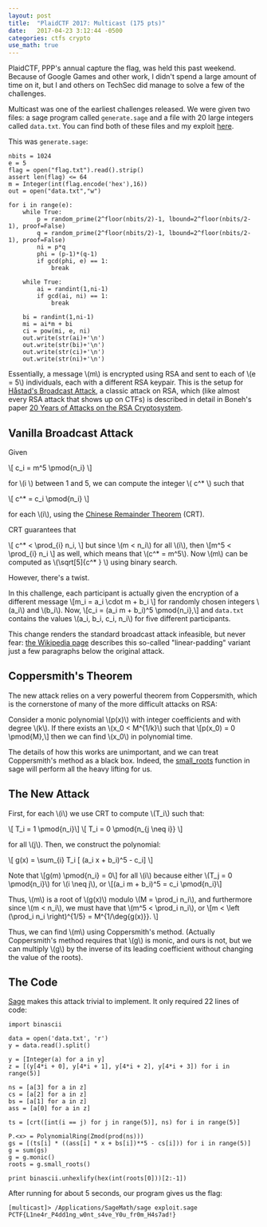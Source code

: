 ```yaml
---
layout: post
title:  "PlaidCTF 2017: Multicast (175 pts)"
date:   2017-04-23 3:12:44 -0500
categories: ctfs crypto
use_math: true
---
```


PlaidCTF, PPP's annual capture the flag, was held this past weekend. Because of Google Games and other work, I didn't spend a large amount of time on it, but I and others on TechSec did manage to solve a few of the challenges.

Multicast was one of the earliest challenges released. We were given two files: a sage program called `generate.sage` and a file with 20 large integers called `data.txt`. You can find both of these files and my exploit [here](https://github.com/TechSecCTF/writeups/tree/master/plaidctf2017/multicast).

<!--more-->

This was `generate.sage`:

```
nbits = 1024
e = 5
flag = open("flag.txt").read().strip()
assert len(flag) <= 64
m = Integer(int(flag.encode('hex'),16))
out = open("data.txt","w")

for i in range(e):
    while True:    
        p = random_prime(2^floor(nbits/2)-1, lbound=2^floor(nbits/2-1), proof=False)
        q = random_prime(2^floor(nbits/2)-1, lbound=2^floor(nbits/2-1), proof=False)
        ni = p*q
        phi = (p-1)*(q-1)
        if gcd(phi, e) == 1:
            break

    while True:
        ai = randint(1,ni-1)
        if gcd(ai, ni) == 1:
            break

    bi = randint(1,ni-1)
    mi = ai*m + bi
    ci = pow(mi, e, ni)
    out.write(str(ai)+'\n')
    out.write(str(bi)+'\n')
    out.write(str(ci)+'\n')
    out.write(str(ni)+'\n')
```

Essentially, a message \\(m\\) is encrypted using RSA and sent to each of \\(e = 5\\) individuals, each with a different RSA keypair. This is the setup for [Håstad's Broadcast Attack](https://en.wikipedia.org/wiki/Coppersmith%27s_attack#H.C3.A5stad.27s_broadcast_attack), a classic attack on RSA, which (like almost every RSA attack that shows up on CTFs) is described in detail in Boneh's paper [20 Years of Attacks on the RSA Cryptosystem](https://crypto.stanford.edu/~dabo/papers/RSA-survey.pdf).

## Vanilla Broadcast Attack
Given

\\[ c_i = m^5 \pmod{n_i} \\]

for \\(i \\) between 1 and 5, we can compute the integer \\( c^* \\) such that

\\[ c^* = c_i \pmod{n_i} \\]

for each \\(i\\), using the [Chinese Remainder Theorem](https://en.wikipedia.org/wiki/Chinese_remainder_theorem) (CRT).

CRT guarantees that

\\[ c^* < \prod_{i} n_i, \\] but since \\(m < n_i\\) for all \\(i\\), then \\[m^5 < \prod_{i} n_i \\] as well, which means that \\(c^* = m^5\\). Now \\(m\\) can be computed as \\(\sqrt[5]{c^* } \\) using binary search.

However, there's a twist.

In this challenge, each participant is actually given the encryption of a different message \\[m_i = a_i \cdot m + b_i \\] for randomly chosen integers \\(a_i\\) and \\(b_i\\). Now, \\[c_i = (a_i m + b_i)^5 \pmod{n_i},\\] and `data.txt` contains the values \\(a_i, b_i, c_i, n_i\\) for five different participants.

This change renders the standard broadcast attack infeasible, but never fear: [the Wikipedia page](https://en.wikipedia.org/wiki/Coppersmith%27s_attack#H.C3.A5stad.27s_broadcast_attack) describes this so-called "linear-padding" variant just a few paragraphs below the original attack.


## Coppersmith's Theorem
The new attack relies on a very powerful theorem from Coppersmith, which is the cornerstone of many of the more difficult attacks on RSA:

Consider a monic polynomial \\(p(x)\\) with integer coefficients and with degree \\(k\\). If there exists an \\(x_0 < M^{1/k}\\) such that \\[p(x_0) = 0 \pmod{M},\\] then we can find \\(x_0\\) in polynomial time.

The details of how this works are unimportant, and we can treat Coppersmith's method as a black box. Indeed, the [small_roots](http://doc.sagemath.org/html/en/reference/polynomial_rings/sage/rings/polynomial/polynomial_modn_dense_ntl.html#sage.rings.polynomial.polynomial_modn_dense_ntl.small_roots) function in sage will perform all the heavy lifting for us.

## The New Attack

First, for each \\(i\\) we use CRT to compute \\(T_i\\) such that:

\\[ T_i = 1 \pmod{n_i}\\]
\\[ T_i = 0 \pmod{n_{j \neq i}} \\]

for all \\(j\\). Then, we construct the polynomial:

\\[ g(x) = \sum_{i} T_i \[ (a_i x + b_i)^5 - c_i\] \\]

Note that \\[g(m) \pmod{n_i} = 0\\] for all \\(i\\) because either \\(T_j = 0 \pmod{n_i}\\) for \\(i \neq j\\), or \\[(a_i m + b_i)^5 = c_i \pmod{n_i}\\]

Thus, \\(m\\) is a root of \\(g(x)\\) modulo \\(M = \prod_i n_i\\), and furthermore since \\(m < n_i\\), we must have that \\(m^5 < \prod_i n_i\\), or \\[m < \left (\prod_i n_i \right)^{1/5} = M^{1/\deg{g(x)}}. \\]

Thus, we can find \\(m\\) using Coppersmith's method. (Actually Coppersmith's method requires that \\(g\\) is monic, and ours is not, but we can multiply \\(g\\) by the inverse of its leading coefficient without changing the value of the roots).

## The Code

[Sage](http://www.sagemath.org/) makes this attack trivial to implement. It only required 22 lines of code:

```
import binascii

data = open('data.txt', 'r')
y = data.read().split()

y = [Integer(a) for a in y]
z = [(y[4*i + 0], y[4*i + 1], y[4*i + 2], y[4*i + 3]) for i in range(5)]

ns = [a[3] for a in z]
cs = [a[2] for a in z]
bs = [a[1] for a in z]
ass = [a[0] for a in z]

ts = [crt([int(i == j) for j in range(5)], ns) for i in range(5)]

P.<x> = PolynomialRing(Zmod(prod(ns)))
gs = [(ts[i] * ((ass[i] * x + bs[i])**5 - cs[i])) for i in range(5)]
g = sum(gs)
g = g.monic()
roots = g.small_roots()

print binascii.unhexlify(hex(int(roots[0]))[2:-1])
```

After running for about 5 seconds, our program gives us the flag:

```
[multicast]> /Applications/SageMath/sage exploit.sage
PCTF{L1ne4r_P4dd1ng_w0nt_s4ve_Y0u_fr0m_H4s7ad!}
```
